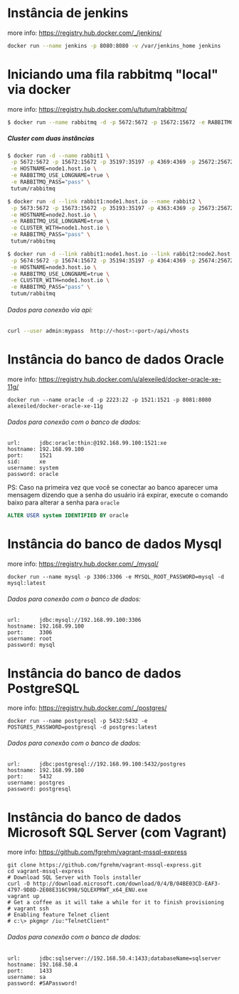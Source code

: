 # Instância de jenkins

more info: https://registry.hub.docker.com/_/jenkins/

```sh
docker run --name jenkins -p 8080:8080 -v /var/jenkins_home jenkins
```

# Iniciando uma fila rabbitmq "local" via docker

more info: https://registry.hub.docker.com/u/tutum/rabbitmq/

```sh
$ docker run --name rabbitmq -d -p 5672:5672 -p 15672:15672 -e RABBITMQ_PASS="pass" tutum/rabbitmq
```

##### Cluster com duas instâncias
```sh
$ docker run -d --name rabbit1 \
 -p 5672:5672 -p 15672:15672 -p 35197:35197 -p 4369:4369 -p 25672:25672 \
 -e HOSTNAME=node1.host.io \
 -e RABBITMQ_USE_LONGNAME=true \
 -e RABBITMQ_PASS="pass" \
 tutum/rabbitmq

$ docker run -d --link rabbit1:node1.host.io --name rabbit2 \
 -p 5673:5672 -p 15673:15672 -p 35193:35197 -p 4363:4369 -p 25673:25672 \
 -e HOSTNAME=node2.host.io \
 -e RABBITMQ_USE_LONGNAME=true \
 -e CLUSTER_WITH=node1.host.io \
 -e RABBITMQ_PASS="pass" \
 tutum/rabbitmq

$ docker run -d --link rabbit1:node1.host.io --link rabbit2:node2.host.io --name rabbit3 \
 -p 5674:5672 -p 15674:15672 -p 35194:35197 -p 4364:4369 -p 25674:25672 \
 -e HOSTNAME=node3.host.io \
 -e RABBITMQ_USE_LONGNAME=true \
 -e CLUSTER_WITH=node1.host.io \
 -e RABBITMQ_PASS="pass" \
 tutum/rabbitmq

```

###### Dados para conexão via api:
```sh
curl --user admin:mypass  http://<host>:<port>/api/vhosts
```


# Instância do banco de dados Oracle

more info: https://registry.hub.docker.com/u/alexeiled/docker-oracle-xe-11g/

```
docker run --name oracle -d -p 2223:22 -p 1521:1521 -p 8081:8080 alexeiled/docker-oracle-xe-11g
```

###### Dados para conexão com o banco de dados:
```
url:      jdbc:oracle:thin:@192.168.99.100:1521:xe
hostname: 192.168.99.100
port:     1521
sid:      xe
username: system
password: oracle
```

PS: Caso na primeira vez que você se conectar ao banco aparecer uma mensagem dizendo que a senha do usuário irá expirar, execute o comando baixo para alterar a senha para `oracle`

```sql
ALTER USER system IDENTIFIED BY oracle
```


# Instância do banco de dados Mysql

more info: https://registry.hub.docker.com/_/mysql/

```
docker run --name mysql -p 3306:3306 -e MYSQL_ROOT_PASSWORD=mysql -d mysql:latest
```

###### Dados para conexão com o banco de dados:
```
url:      jdbc:mysql://192.168.99.100:3306
hostname: 192.168.99.100
port:     3306
username: root
password: mysql
```


# Instância do banco de dados PostgreSQL

more info: https://registry.hub.docker.com/_/postgres/

```
docker run --name postgresql -p 5432:5432 -e POSTGRES_PASSWORD=postgresql -d postgres:latest
```

###### Dados para conexão com o banco de dados:
```
url:      jdbc:postgresql://192.168.99.100:5432/postgres
hostname: 192.168.99.100
port:     5432
username: postgres
password: postgresql
```


# Instância do banco de dados Microsoft SQL Server (com Vagrant)

more info: https://github.com/fgrehm/vagrant-mssql-express

```
git clone https://github.com/fgrehm/vagrant-mssql-express.git
cd vagrant-mssql-express
# Download SQL Server with Tools installer
curl -O http://download.microsoft.com/download/0/4/B/04BE03CD-EAF3-4797-9D8D-2E08E316C998/SQLEXPRWT_x64_ENU.exe
vagrant up
# Get a coffee as it will take a while for it to finish provisioning
# vagrant ssh
# Enabling feature Telnet client
# c:\> pkgmgr /iu:"TelnetClient"
```

###### Dados para conexão com o banco de dados:
```
url:      jdbc:sqlserver://192.168.50.4:1433;databaseName=sqlserver
hostname: 192.168.50.4
port:     1433
username: sa
password: #SAPassword!
```
